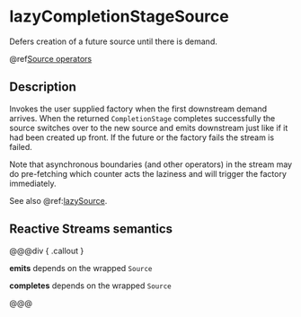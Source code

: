 # lazyCompletionStageSource

Defers creation of a future source until there is demand.

@ref[Source operators](../index.md#source-operators)

## Description

Invokes the user supplied factory when the first downstream demand arrives. When the returned `CompletionStage` completes 
successfully the source switches over to the new source and emits downstream just like if it had been created up front. If the future or the factory fails the 
stream is failed.

Note that asynchronous boundaries (and other operators) in the stream may do pre-fetching which counter acts
the laziness and will trigger the factory immediately.

See also @ref:[lazySource](lazySource.md).

## Reactive Streams semantics

@@@div { .callout }

**emits** depends on the wrapped `Source`

**completes** depends on the wrapped `Source`

@@@

